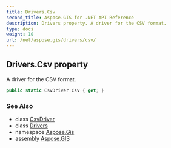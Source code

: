 ```yaml
---
title: Drivers.Csv
second_title: Aspose.GIS for .NET API Reference
description: Drivers property. A driver for the CSV format.
type: docs
weight: 10
url: /net/aspose.gis/drivers/csv/
---
```

## Drivers.Csv property

A driver for the CSV format.

```csharp
public static CsvDriver Csv { get; }
```

### See Also

* class [CsvDriver](../../../aspose.gis.formats.csv/csvdriver/)
* class [Drivers](../)
* namespace [Aspose.Gis](../../drivers/)
* assembly [Aspose.GIS](../../../)


